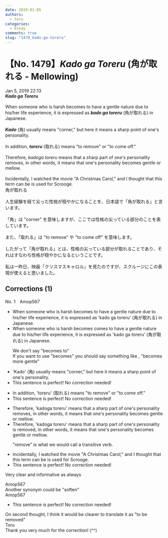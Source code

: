 ```yaml
---
date: 2019-01-05
authors:
  - toru
categories:
  - Essay
comments: true
slug: "1479_kado-ga-toreru"
---
```


# 【No. 1479】<strong><em>Kado ga Toreru</em></strong> (角が取れる - Mellowing)
<div class="date">Jan 5, 2019 22:13</div>
<div id="post"><div id="body_show_ori">
<strong><em>Kado ga Toreru</em></strong><br/><br/>When someone who is harsh becomes to have a gentle nature due to his/her life experience, it is expressed as <strong><em>kado ga toreru</em></strong> (角が取れる) in Japanese.<br/><br/><strong><em>Kado</em></strong> (角) usually means "corner," but here it means a sharp point of one's personality.<br/><br/>In addition, <strong><em>toreru</em></strong> (取れる) means "to remove" or "to come off."<br/><br/>Therefore, <em>kadoga toreru</em> means that a sharp part of one's personality removes, in other words, it means that one's personality becomes gentle or mellow.<br/><br/>Incidentally, I watched the movie "A Christmas Carol," and I thought that this term can be is used for Scrooge.
</div></div>

<!-- more -->

<div id="post_ja"><div id="body_show_mo">
角が取れる<br/><br/>人生経験を経て尖った性格が穏やかになることを、日本語で「角が取れる」と言います。<br/><br/>「角」は "corner" を意味しますが、ここでは性格の尖っている部分のことを表しています。<br/><br/>また、「取れる」は "to remove" や "to come off" を意味します。<br/><br/>したがって「角が取れる」とは、性格の尖っている部分が取れることであり、それはすなわち性格が穏やかになるということです。<br/><br/>私は一昨日、映画「クリスマスキャロル」を見たのですが、スクルージにこの表現が使えると思いました。
</div></div>

## Corrections (1)
<div id="block"><div class="first_name"> No. 1　<span class="just_name">Amop567</span></div><div id="block2">
<ul class="correction_field">
<li class="incorrect">When someone who is harsh becomes to have a gentle nature due to his/her life experience, it is expressed as 'kado ga toreru' (角が取れる) in Japanese.</li>
<li class="corrected correct">
When someone who is harsh <span class="sline"><span class="f_red">becomes</span></span> <span class="f_blue">comes</span> to have a gentle nature due to his/her life experience, it is expressed as 'kado ga toreru' (角が取れる) in Japanese.
<p class="correction_comment">We don't say "becomes to" <br/>If you want to use "becomes" you should say something like , "becomes more gentle"</p>
</li>
</ul>
<ul class="correction_field">
<li class="incorrect">'Kado' (角) usually means "corner," but here it means a sharp point of one's personality.</li>
<li class="corrected perfect">This sentence is perfect! No correction needed!</li>
</ul>
<ul class="correction_field">
<li class="incorrect">In addition, 'toreru' (取れる) means "to remove" or "to come off."</li>
<li class="corrected perfect">This sentence is perfect! No correction needed!</li>
</ul>
<ul class="correction_field">
<li class="incorrect">Therefore, 'kadoga toreru' means that a sharp part of one's personality removes, in other words, it means that one's personality becomes gentle or mellow.</li>
<li class="corrected correct">
Therefore, 'kadoga toreru' means that a sharp part of one's personality <span class="f_blue">is </span>remove<span class="f_blue">d</span>, in other words, it means that one's personality becomes gentle or mellow.
<p class="correction_comment">"remove" is what we would call a transitive verb.</p>
</li>
</ul>
<ul class="correction_field">
<li class="incorrect">Incidentally, I watched the movie "A Christmas Carol," and I thought that this term can be is used for Scrooge.</li>
<li class="corrected perfect">This sentence is perfect! No correction needed!</li>
</ul>
<p class="comment_small">
 Very clear and informative as always
</p>

</div><div class="name"><span class="just_name">Amop567</span><br>
Another synonym could be "soften"
</div>
<div class="name"><span class="just_name">Amop567</span><br><div class="quote_field"><ul class="correction_field">
<li class="corrected perfect">
This sentence is perfect! No correction needed!
</li>
</ul></div>
On second thought, I think it would be clearer to translate it as "to be removed" 
</div>
<div class="name"><span class="just_name">Toru</span><br>
Thank you very much for the correction! (^^)
</div>
</div>
